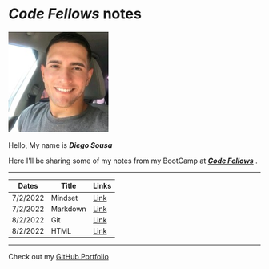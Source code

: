 # **_Code Fellows_ notes**

![Me](profile.jpeg)

Hello, My name is **_Diego Sousa_**

Here I'll be sharing some of my notes from my BootCamp at [**_Code Fellows_**](https://www.codefellows.org/) .

---

|  Dates    | Title |  Links  |
| ----------- | ----------- | ----------- |
|   7/2/2022 | Mindset |  [Link](mindset-notes.md) |
|   7/2/2022 | Markdown |  [Link](Markdown.md)  |
|   8/2/2022 | Git     |   [Link](git.md)  |
|   8/2/2022 | HTML     |   [Link](html-notes.md)  |

---

Check out my [GitHub Portfolio](https://github.com/dmenezessousa/)
